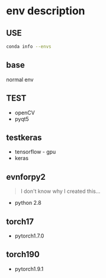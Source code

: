 # env description

## USE
```bash
conda info --envs
```

## base

normal env



## TEST

- openCV
- pyqt5



## testkeras

- tensorflow - gpu
- keras



## evnforpy2

> I don't know why I created this...

- python 2.8



## torch17

- pytorch1.7.0



## torch190

- pytorch1.9.1